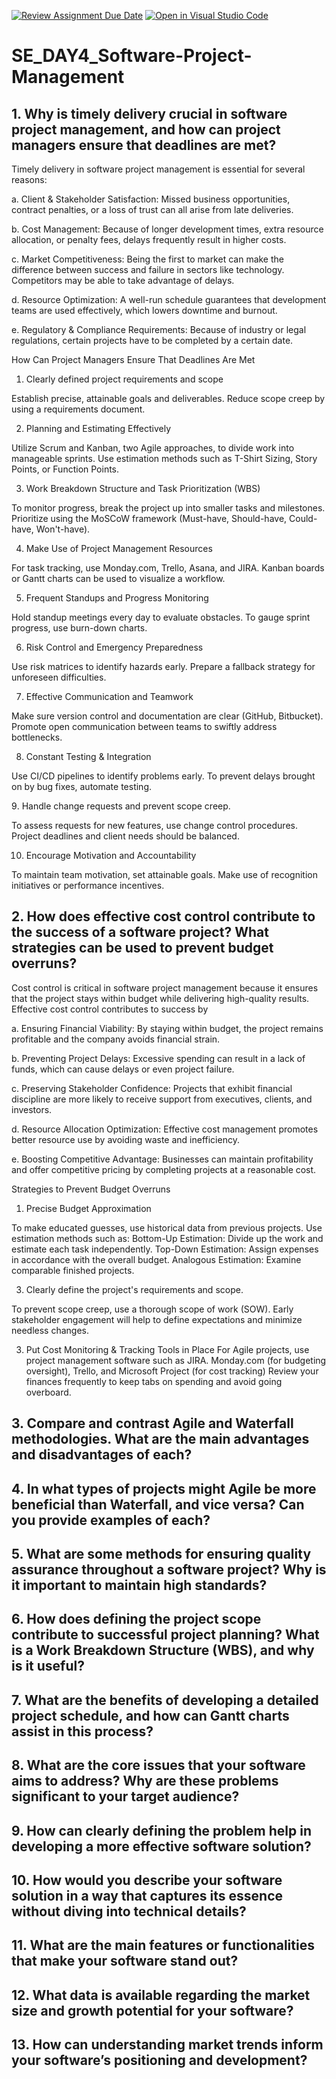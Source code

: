 [![Review Assignment Due Date](https://classroom.github.com/assets/deadline-readme-button-22041afd0340ce965d47ae6ef1cefeee28c7c493a6346c4f15d667ab976d596c.svg)](https://classroom.github.com/a/9pw6JKcu)
[![Open in Visual Studio Code](https://classroom.github.com/assets/open-in-vscode-2e0aaae1b6195c2367325f4f02e2d04e9abb55f0b24a779b69b11b9e10269abc.svg)](https://classroom.github.com/online_ide?assignment_repo_id=18506345&assignment_repo_type=AssignmentRepo)
# SE_DAY4_Software-Project-Management
## 1. Why is timely delivery crucial in software project management, and how can project managers ensure that deadlines are met?


Timely delivery in software project management is essential for several reasons:

a. Client & Stakeholder Satisfaction: Missed business opportunities, contract penalties, or a loss of trust can all arise from late deliveries.

b. Cost Management: Because of longer development times, extra resource allocation, or penalty fees, delays frequently result in higher costs.

c. Market Competitiveness: Being the first to market can make the difference between success and failure in sectors like technology. Competitors may be able to take advantage of delays.

d. Resource Optimization: A well-run schedule guarantees that development teams are used effectively, which lowers downtime and burnout.

e. Regulatory & Compliance Requirements: Because of industry or legal regulations, certain projects have to be completed by a certain date.


How Can Project Managers Ensure That Deadlines Are Met

1. Clearly defined project requirements and scope

Establish precise, attainable goals and deliverables.
Reduce scope creep by using a requirements document.

2. Planning and Estimating Effectively

Utilize Scrum and Kanban, two Agile approaches, to divide work into manageable sprints.
Use estimation methods such as T-Shirt Sizing, Story Points, or Function Points.

3. Work Breakdown Structure and Task Prioritization (WBS)

To monitor progress, break the project up into smaller tasks and milestones.
Prioritize using the MoSCoW framework (Must-have, Should-have, Could-have, Won't-have).

4. Make Use of Project Management Resources

For task tracking, use Monday.com, Trello, Asana, and JIRA.
Kanban boards or Gantt charts can be used to visualize a workflow.

5. Frequent Standups and Progress Monitoring

Hold standup meetings every day to evaluate obstacles.
To gauge sprint progress, use burn-down charts.

6. Risk Control and Emergency Preparedness

Use risk matrices to identify hazards early.
Prepare a fallback strategy for unforeseen difficulties.

7. Effective Communication and Teamwork

Make sure version control and documentation are clear (GitHub, Bitbucket).
Promote open communication between teams to swiftly address bottlenecks.

8. Constant Testing & Integration

Use CI/CD pipelines to identify problems early.
To prevent delays brought on by bug fixes, automate testing.

9️. Handle change requests and prevent scope creep.

To assess requests for new features, use change control procedures.
Project deadlines and client needs should be balanced.

10. Encourage Motivation and Accountability

To maintain team motivation, set attainable goals.
Make use of recognition initiatives or performance incentives.

## 2. How does effective cost control contribute to the success of a software project? What strategies can be used to prevent budget overruns?

Cost control is critical in software project management because it ensures that the project stays within budget while delivering high-quality results. Effective cost control contributes to success by

a. Ensuring Financial Viability: By staying within budget, the project remains profitable and the company avoids financial strain.

b. Preventing Project Delays: Excessive spending can result in a lack of funds, which can cause delays or even project failure.

c. Preserving Stakeholder Confidence: Projects that exhibit financial discipline are more likely to receive support from executives, clients, and investors.

d. Resource Allocation Optimization: Effective cost management promotes better resource use by avoiding waste and inefficiency.

e. Boosting Competitive Advantage: Businesses can maintain profitability and offer competitive pricing by completing projects at a reasonable cost.

Strategies to Prevent Budget Overruns

1. Precise Budget Approximation
   
To make educated guesses, use historical data from previous projects.
Use estimation methods such as:
Bottom-Up Estimation: Divide up the work and estimate each task independently.
Top-Down Estimation: Assign expenses in accordance with the overall budget.
Analogous Estimation: Examine comparable finished projects.

3. Clearly define the project's requirements and scope.
   
To prevent scope creep, use a thorough scope of work (SOW).
Early stakeholder engagement will help to define expectations and minimize needless changes.

3. Put Cost Monitoring & Tracking Tools in Place
For Agile projects, use project management software such as JIRA.
Monday.com (for budgeting oversight), Trello, and Microsoft Project (for cost tracking)
Review your finances frequently to keep tabs on spending and avoid going overboard.


## 3. Compare and contrast Agile and Waterfall methodologies. What are the main advantages and disadvantages of each?
## 4. In what types of projects might Agile be more beneficial than Waterfall, and vice versa? Can you provide examples of each?
## 5. What are some methods for ensuring quality assurance throughout a software project? Why is it important to maintain high standards?
## 6. How does defining the project scope contribute to successful project planning? What is a Work Breakdown Structure (WBS), and why is it useful?
## 7. What are the benefits of developing a detailed project schedule, and how can Gantt charts assist in this process?
## 8. What are the core issues that your software aims to address? Why are these problems significant to your target audience?
## 9. How can clearly defining the problem help in developing a more effective software solution?
## 10. How would you describe your software solution in a way that captures its essence without diving into technical details?
## 11. What are the main features or functionalities that make your software stand out?
## 12. What data is available regarding the market size and growth potential for your software?
## 13. How can understanding market trends inform your software’s positioning and development?
